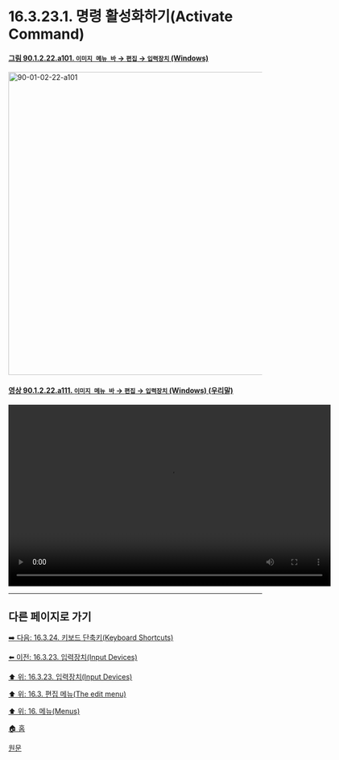 # 16.3.23.1. 명령 활성화하기(Activate Command)

<a id="90-01-02-22-a101"></a>

#### [그림 90.1.2.22.a101. `이미지 메뉴 바` → `편집` → `입력장치` (Windows)](./90-01-02-22-input_devices.md#90-01-02-22-a101)
<img width="980" height="601" alt="90-01-02-22-a101" src="https://github.com/user-attachments/assets/dc9b45e9-1815-4577-b163-1b24402d17e6" />

<a id="90-01-02-22-a111"></a>

#### [영상 90.1.2.22.a111. `이미지 메뉴 바` → `편집` → `입력장치` (Windows) (우리말)](./90-01-02-22-input_devices.md#90-01-02-22-a111)
<video controls="controls" width="640" height="360" src="https://github.com/user-attachments/assets/aaf2aeb1-d958-4488-bab6-89dfd740e360"></video>


***

## 다른 페이지로 가기

[➡️ 다음: 16.3.24. 키보드 단축키(Keyboard Shortcuts)](./16-03-24-00-keyboard-shortcuts.md)

[⬅️ 이전: 16.3.23. 입력장치(Input Devices)](./16-03-23-00-input-devices.md)

[⬆️ 위: 16.3.23. 입력장치(Input Devices)](./16-03-23-00-input-devices.md)

[⬆️ 위: 16.3. 편집 메뉴(The edit menu)](./16-03-00-the-edit-menu.md)

[⬆️ 위: 16. 메뉴(Menus)](./16-00-menus.md)

[🏠 홈](./00-home.md)

[원문](https://docs.gimp.org/2.10/ko/gimp-edit-input-devices.html#idm24278)
